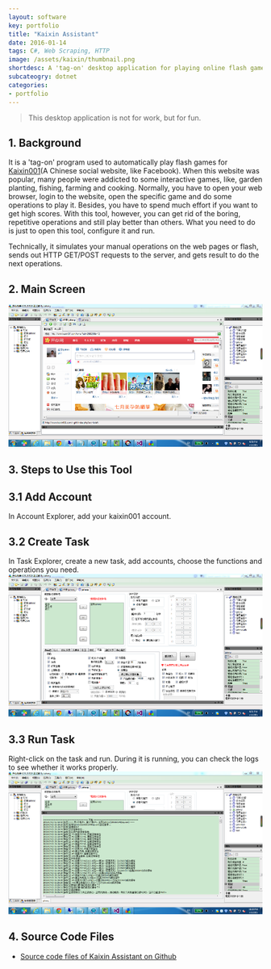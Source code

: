 ```yaml
---
layout: software
key: portfolio
title: "Kaixin Assistant"
date: 2016-01-14
tags: C#, Web Scraping, HTTP
image: /assets/kaixin/thumbnail.png
shortdesc: A 'tag-on' desktop application for playing online flash games automatically.
subcateogry: dotnet
categories:
- portfolio
---
```


> This desktop application is not for work, but for fun.

## 1. Background
It is a 'tag-on' program used to automatically play flash games for [Kaixin001](http://www.kaixin001.com/ "Kaixin001")(A Chinese social website, like Facebook). When this website was popular, many people were addicted to some interactive games, like, garden planting, fishing, farming and cooking. Normally, you have to open your web browser, login to the website, open the specific game and do some operations to play it. Besides, you have to spend much effort if you want to get high scores. With this tool, however, you can get rid of the boring, repetitive operations and still play better than others. What you need to do is just to open this tool, configure it and run.

Technically, it simulates your manual operations on the web pages or flash, sends out HTTP GET/POST requests to the server, and gets result to do the next operations.  

## 2. Main Screen
![kaixin](/assets/kaixin/full.png "kaixin")  

## 3. Steps to Use this Tool
## 3.1 Add Account
In Account Explorer, add your kaixin001 account.  
## 3.2 Create Task
In Task Explorer, create a new task, add accounts, choose the functions and operations you need.  
![task](/assets/kaixin/task.png "task")
## 3.3 Run Task
Right-click on the task and run. During it is running, you can check the logs to see whether it works properly.
![running](/assets/kaixin/running.png "running")  

## 4. Source Code Files
* [Source code files of Kaixin Assistant on Github](https://github.com/jojozhuang/Projects/tree/master/KaixinAssistant/Src)
